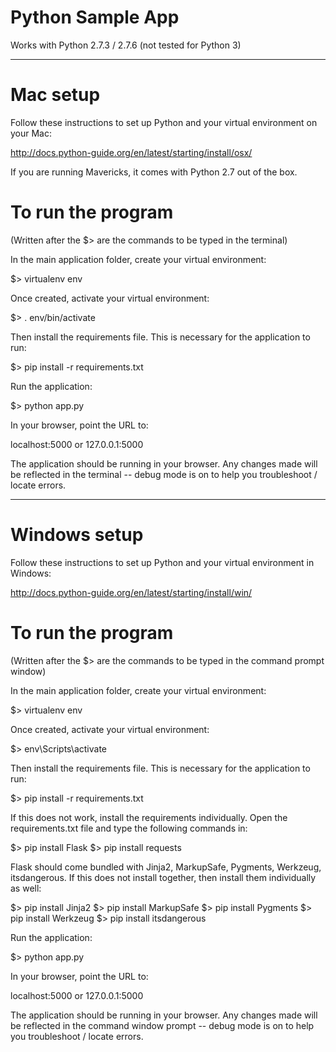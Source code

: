 Python Sample App
===============

Works with Python 2.7.3 / 2.7.6 (not tested for Python 3)


---------------------------------


Mac setup
======
Follow these instructions to set up Python and your virtual environment on your Mac:

http://docs.python-guide.org/en/latest/starting/install/osx/

If you are running Mavericks, it comes with Python 2.7 out of the box.


To run the program
===
(Written after the $> are the commands to be typed in the terminal)

In the main application folder, create your virtual environment:

$> virtualenv env

Once created, activate your virtual environment:

$> . env/bin/activate

Then install the requirements file. This is necessary for the application to run:

$> pip install -r requirements.txt

Run the application:

$> python app.py

In your browser, point the URL to:

localhost:5000 or 127.0.0.1:5000

The application should be running in your browser. Any changes made will be reflected in the terminal -- debug mode is on to help you troubleshoot / locate errors.


---------------------------------


Windows setup
======
Follow these instructions to set up Python and your virtual environment in Windows:

http://docs.python-guide.org/en/latest/starting/install/win/


To run the program
===
(Written after the $> are the commands to be typed in the command prompt window)

In the main application folder, create your virtual environment:

$> virtualenv env

Once created, activate your virtual environment:

$> env\Scripts\activate

Then install the requirements file. This is necessary for the application to run:

$> pip install -r requirements.txt

If this does not work, install the requirements individually. Open the requirements.txt file and type the following commands in:

$> pip install Flask
$> pip install requests

Flask should come bundled with Jinja2, MarkupSafe, Pygments, Werkzeug, itsdangerous. If this does not install together, then install them individually as well:

$> pip install Jinja2
$> pip install MarkupSafe
$> pip install Pygments
$> pip install Werkzeug
$> pip install itsdangerous

Run the application:

$> python app.py

In your browser, point the URL to:

localhost:5000 or 127.0.0.1:5000

The application should be running in your browser. Any changes made will be reflected in the command window prompt -- debug mode is on to help you troubleshoot / locate errors.
